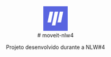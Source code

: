 <div align="center">
  <img src="/moveit-next/public/favicon.png" />
<div>
# moveit-nlw4
<p>Projeto desenvolvido durante a NLW#4</p>
